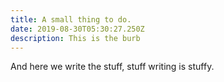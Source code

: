 ```yaml
---
title: A small thing to do.
date: 2019-08-30T05:30:27.250Z
description: This is the burb
---
```

And here we write the stuff, stuff writing is stuffy.
